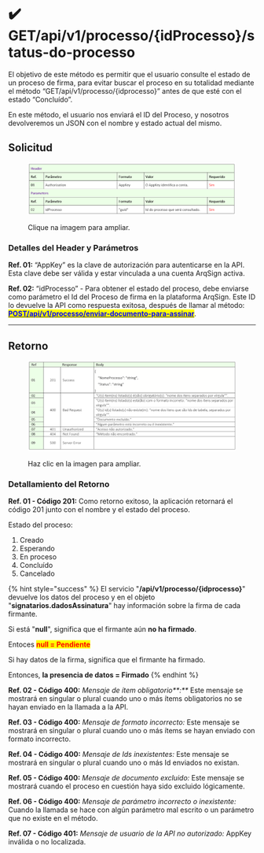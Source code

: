 # ✔️ GET/api/v1/processo/{idProcesso}/status-do-processo

El objetivo de este método es permitir que el usuario consulte el estado de un proceso de firma, para evitar buscar el proceso en su totalidad mediante el método “GET/api/v1/processo/{idprocesso}” antes de que esté con el estado “Concluído”.

En este método, el usuario nos enviará el ID del Proceso, y nosotros devolveremos un JSON con el nombre y estado actual del mismo.

## Solicitud

<figure><img src="../../../.gitbook/assets/api09.png" alt=""><figcaption><p>Clique na imagem para ampliar.</p></figcaption></figure>

### Detalles del Header y Parámetros

**Ref. 01:** “AppKey” es la clave de autorización para autenticarse en la API. Esta clave debe ser válida y estar vinculada a una cuenta ArqSign activa.

**Ref. 02:** “idProcesso” - Para obtener el estado del proceso, debe enviarse como parámetro el Id del Proceso de firma en la plataforma ArqSign. Este ID lo devuelve la API como respuesta exitosa, después de llamar al método: [<mark style="color:blue;">**POST​/api​/v1​/processo​/enviar-documento-para-assinar**</mark>](https://app.gitbook.com/o/Ai1YjbPQxIuvTaVzoZ4H/s/zDlPVk00J5AKVvFiB3dg/).

***

## Retorno

<figure><img src="../../../.gitbook/assets/api10.png" alt=""><figcaption><p>Haz clic en la imagen para ampliar.</p></figcaption></figure>

### Detallamiento del Retorno

**Ref. 01 - Código 201:** Como retorno exitoso, la aplicación retornará el código 201 junto con el nombre y el estado del proceso.

Estado del proceso:

1. Creado
2. Esperando
3. En proceso
4. Concluído
5. Cancelado

{% hint style="success" %}
El servicio "**/api/v1/processo/{idprocesso}**" devuelve los datos del proceso y en el objeto "**signatarios.dadosAssinatura**" hay información sobre la firma de cada firmante.

Si está "**null**", significa que el firmante aún **no ha firmado**.&#x20;

Entoces <mark style="color:red;">**null = Pendiente**</mark>

Si hay datos de la firma, significa que el firmante ha firmado.

Entonces, **la presencia de datos = Firmado**
{% endhint %}

**Ref. 02 - Código 400:** _Mensaje de ítem obligatorio**:**_ Este mensaje se mostrará en singular o plural cuando uno o más ítems obligatorios no se hayan enviado en la llamada a la API.

**Ref. 03 - Código 400:** _Mensaje de formato incorrecto:_ Este mensaje se mostrará en singular o plural cuando uno o más ítems se hayan enviado con formato incorrecto.

**Ref. 04 - Código 400:** _Mensaje de Ids inexistentes:_ Este mensaje se mostrará en singular o plural cuando uno o más Id enviados no existan.

**Ref. 05 - Código 400:** _Mensaje de documento excluido:_ Este mensaje se mostrará cuando el proceso en cuestión haya sido excluido lógicamente.

**Ref. 06 - Código 400:** _Mensaje de parámetro incorrecto o inexistente:_ Cuando la llamada se hace con algún parámetro mal escrito o un parámetro que no existe en el método.

**Ref. 07 - Código 401:** _Mensaje de usuario de la API no autorizado:_ AppKey inválida o no localizada.
